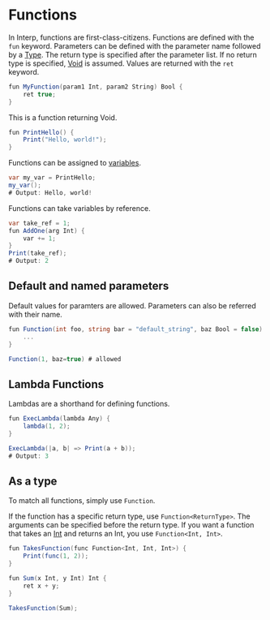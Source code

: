 # Functions
In Interp, functions are first-class-citizens.
Functions are defined with the `fun` keyword.
Parameters can be defined with the parameter name followed by a [Type](./type.md).
The return type is specified after the parameter list. If no return type is specified, [Void](./void.md) is assumed. Values are returned with the `ret` keyword.
```cs
fun MyFunction(param1 Int, param2 String) Bool {
    ret true;
}
```

This is a function returning Void.
```cs
fun PrintHello() {
    Print("Hello, world!");
}
```

Functions can be assigned to [variables](./variable.md).
```cs
var my_var = PrintHello;
my_var();
# Output: Hello, world!
```

Functions can take variables by reference.
```cs
var take_ref = 1;
fun AddOne(arg Int) {
    var += 1;
}
Print(take_ref);
# Output: 2
```

## Default and named parameters

Default values for paramters are allowed. Parameters can also be referred with their name.
```cs
fun Function(int foo, string bar = "default_string", baz Bool = false) {
    ...
}

Function(1, baz=true) # allowed
```

## Lambda Functions
Lambdas are a shorthand for defining functions.
```cs
fun ExecLambda(lambda Any) {
    lambda(1, 2);
}

ExecLambda(|a, b| => Print(a + b));
# Output: 3
```

## As a type
To match all functions, simply use `Function`.

If the function has a specific return type, use `Function<ReturnType>`.
The arguments can be specified before the return type. If you want a function that takes an [Int](./int.md) and returns an Int, you use `Function<Int, Int>`.
```cs
fun TakesFunction(func Function<Int, Int, Int>) {
    Print(func(1, 2));
}

fun Sum(x Int, y Int) Int {
    ret x + y;
}

TakesFunction(Sum);
```